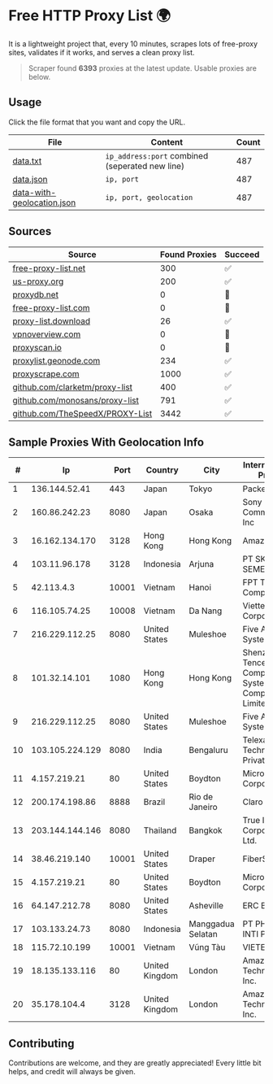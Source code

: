 
# Free HTTP Proxy List 🌍

It is a lightweight project that, every 10 minutes, scrapes lots of free-proxy sites, validates if it works, and serves a clean proxy list.


> Scraper found **6393** proxies at the latest update. Usable proxies are below.

## Usage

Click the file format that you want and copy the URL.


|File|Content|Count|
|----|-------|-----|
|[data.txt](https://raw.githubusercontent.com/themiralay/Proxy-List-World/master/data.txt)|`ip_address:port` combined (seperated new line)|487|
|[data.json](https://raw.githubusercontent.com/themiralay/Proxy-List-World/master/data.json)|`ip, port`|487|
|[data-with-geolocation.json](https://raw.githubusercontent.com/themiralay/Proxy-List-World/master/data-with-geolocation.json)|`ip, port, geolocation`|487|

## Sources

|Source|Found Proxies|Succeed|
|------|-------------|-------|
|[free-proxy-list.net](https://free-proxy-list.net)|300|✅|
|[us-proxy.org](https://www.us-proxy.org)|200|✅|
|[proxydb.net](http://proxydb.net)|0|🚫|
|[free-proxy-list.com](https://free-proxy-list.com/?page=&port=&type%5B%5D=http&type%5B%5D=https&up_time=0&search=Search)|0|🚫|
|[proxy-list.download](https://www.proxy-list.download/HTTP)|26|✅|
|[vpnoverview.com](https://vpnoverview.com/privacy/anonymous-browsing/free-proxy-servers)|0|🚫|
|[proxyscan.io](https://www.proxyscan.io)|0|🚫|
|[proxylist.geonode.com](https://proxylist.geonode.com/api/proxy-list?limit=300&page=1&sort_by=lastChecked&sort_type=desc&protocols=http,https)|234|✅|
|[proxyscrape.com](https://api.proxyscrape.com/v2/?request=displayproxies&protocol=http&timeout=10000&country=all&ssl=all&anonymity=all)|1000|✅|
|[github.com/clarketm/proxy-list](https://raw.githubusercontent.com/clarketm/proxy-list/master/proxy-list-raw.txt)|400|✅|
|[github.com/monosans/proxy-list](https://raw.githubusercontent.com/monosans/proxy-list/main/proxies/http.txt)|791|✅|
|[github.com/TheSpeedX/PROXY-List](https://raw.githubusercontent.com/TheSpeedX/PROXY-List/master/http.txt)|3442|✅|


## Sample Proxies With Geolocation Info

|#|Ip|Port|Country|City|Internet Service Provider|
|-|--|----|-------|----|-------------------------|
|1|136.144.52.41|443|Japan|Tokyo|Packet Host, Inc.|
|2|160.86.242.23|8080|Japan|Osaka|Sony Network Communications Inc|
|3|16.162.134.170|3128|Hong Kong|Hong Kong|Amazon.com|
|4|103.11.96.178|3128|Indonesia|Arjuna|PT SKYLINE SEMESTA|
|5|42.113.4.3|10001|Vietnam|Hanoi|FPT Telecom Company|
|6|116.105.74.25|10008|Vietnam|Da Nang|Viettel Corporation|
|7|216.229.112.25|8080|United States|Muleshoe|Five Area Systems, LLC|
|8|101.32.14.101|1080|Hong Kong|Hong Kong|Shenzhen Tencent Computer Systems Company Limited|
|9|216.229.112.25|8080|United States|Muleshoe|Five Area Systems, LLC|
|10|103.105.224.129|8080|India|Bengaluru|Telexair Technologies Private Limited|
|11|4.157.219.21|80|United States|Boydton|Microsoft Corporation|
|12|200.174.198.86|8888|Brazil|Rio de Janeiro|Claro S.A|
|13|203.144.144.146|8080|Thailand|Bangkok|True Internet Corporation CO. Ltd.|
|14|38.46.219.140|10001|United States|Draper|FiberState, LLC|
|15|4.157.219.21|80|United States|Boydton|Microsoft Corporation|
|16|64.147.212.78|8080|United States|Asheville|ERC Broadband|
|17|103.133.24.73|8080|Indonesia|Manggadua Selatan|PT PHATRIA INTI PERSADA|
|18|115.72.10.199|10001|Vietnam|Vũng Tàu|VIETELmetro|
|19|18.135.133.116|80|United Kingdom|London|Amazon Technologies Inc.|
|20|35.178.104.4|3128|United Kingdom|London|Amazon Technologies Inc.|



## Contributing

Contributions are welcome, and they are greatly appreciated! Every
little bit helps, and credit will always be given.

